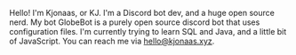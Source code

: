 Hello! I'm Kjonaas, or KJ. I'm a Discord bot dev, and a huge open source nerd. My bot GlobeBot is a purely open source discord bot that uses configuration files. I'm currently trying to learn SQL and Java, and a little bit of JavaScript. You can reach me via hello@kjonaas.xyz.
